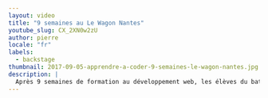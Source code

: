 ```yaml
---
layout: video
title: "9 semaines au Le Wagon Nantes"
youtube_slug: CX_2XN0w2zU
author: pierre
locale: "fr"
labels:
  - backstage
thumbnail: 2017-09-05-apprendre-a-coder-9-semaines-le-wagon-nantes.jpg
description: |
  Après 9 semaines de formation au développement web, les élèves du batch79 vous expliquent pourquoi ils ont choisi de faire Le Wagon.
---
```


